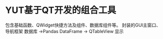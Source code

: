 # YUT基于QT开发的组合工具

包含基础函数、QWidget快捷方法及组件、数据库组件等。
封装的GUI主窗口、导航框架
数据库 ->Pandas DataFrame -> QTableView 显示